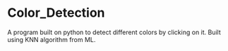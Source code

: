 # Color_Detection
A program built on python to detect different colors by clicking on it. Built using KNN algorithm from ML.
